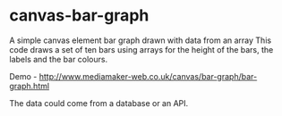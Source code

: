 # canvas-bar-graph
A simple canvas element bar graph drawn with data from an array
This code draws a set of ten bars using arrays for the height of the bars, the labels and the bar colours.

Demo - http://www.mediamaker-web.co.uk/canvas/bar-graph/bar-graph.html

The data could come from a database or an API.
